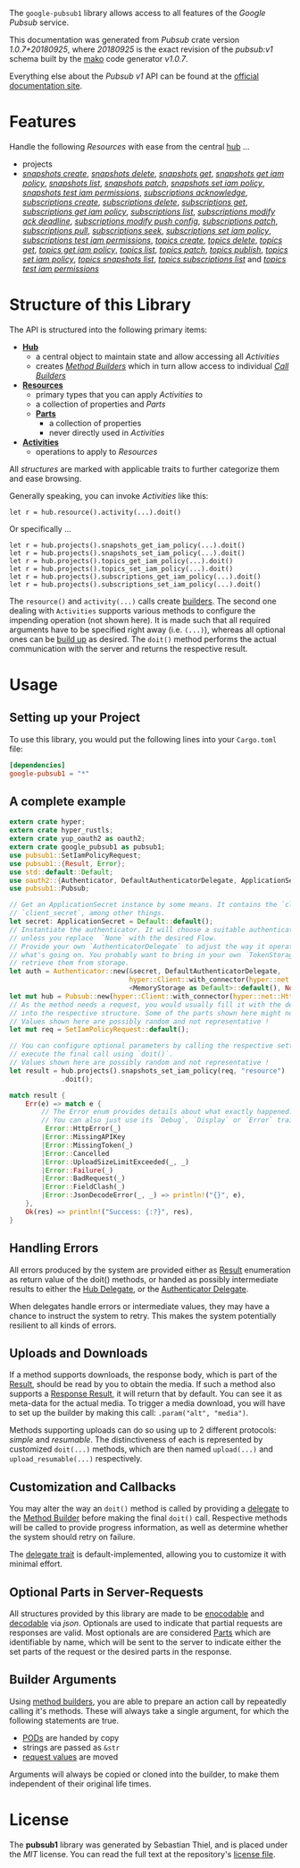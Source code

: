 <!---
DO NOT EDIT !
This file was generated automatically from 'src/mako/api/README.md.mako'
DO NOT EDIT !
-->
The `google-pubsub1` library allows access to all features of the *Google Pubsub* service.

This documentation was generated from *Pubsub* crate version *1.0.7+20180925*, where *20180925* is the exact revision of the *pubsub:v1* schema built by the [mako](http://www.makotemplates.org/) code generator *v1.0.7*.

Everything else about the *Pubsub* *v1* API can be found at the
[official documentation site](https://cloud.google.com/pubsub/docs).
# Features

Handle the following *Resources* with ease from the central [hub](https://docs.rs/google-pubsub1/1.0.7+20180925/google_pubsub1/struct.Pubsub.html) ... 

* projects
 * [*snapshots create*](https://docs.rs/google-pubsub1/1.0.7+20180925/google_pubsub1/struct.ProjectSnapshotCreateCall.html), [*snapshots delete*](https://docs.rs/google-pubsub1/1.0.7+20180925/google_pubsub1/struct.ProjectSnapshotDeleteCall.html), [*snapshots get*](https://docs.rs/google-pubsub1/1.0.7+20180925/google_pubsub1/struct.ProjectSnapshotGetCall.html), [*snapshots get iam policy*](https://docs.rs/google-pubsub1/1.0.7+20180925/google_pubsub1/struct.ProjectSnapshotGetIamPolicyCall.html), [*snapshots list*](https://docs.rs/google-pubsub1/1.0.7+20180925/google_pubsub1/struct.ProjectSnapshotListCall.html), [*snapshots patch*](https://docs.rs/google-pubsub1/1.0.7+20180925/google_pubsub1/struct.ProjectSnapshotPatchCall.html), [*snapshots set iam policy*](https://docs.rs/google-pubsub1/1.0.7+20180925/google_pubsub1/struct.ProjectSnapshotSetIamPolicyCall.html), [*snapshots test iam permissions*](https://docs.rs/google-pubsub1/1.0.7+20180925/google_pubsub1/struct.ProjectSnapshotTestIamPermissionCall.html), [*subscriptions acknowledge*](https://docs.rs/google-pubsub1/1.0.7+20180925/google_pubsub1/struct.ProjectSubscriptionAcknowledgeCall.html), [*subscriptions create*](https://docs.rs/google-pubsub1/1.0.7+20180925/google_pubsub1/struct.ProjectSubscriptionCreateCall.html), [*subscriptions delete*](https://docs.rs/google-pubsub1/1.0.7+20180925/google_pubsub1/struct.ProjectSubscriptionDeleteCall.html), [*subscriptions get*](https://docs.rs/google-pubsub1/1.0.7+20180925/google_pubsub1/struct.ProjectSubscriptionGetCall.html), [*subscriptions get iam policy*](https://docs.rs/google-pubsub1/1.0.7+20180925/google_pubsub1/struct.ProjectSubscriptionGetIamPolicyCall.html), [*subscriptions list*](https://docs.rs/google-pubsub1/1.0.7+20180925/google_pubsub1/struct.ProjectSubscriptionListCall.html), [*subscriptions modify ack deadline*](https://docs.rs/google-pubsub1/1.0.7+20180925/google_pubsub1/struct.ProjectSubscriptionModifyAckDeadlineCall.html), [*subscriptions modify push config*](https://docs.rs/google-pubsub1/1.0.7+20180925/google_pubsub1/struct.ProjectSubscriptionModifyPushConfigCall.html), [*subscriptions patch*](https://docs.rs/google-pubsub1/1.0.7+20180925/google_pubsub1/struct.ProjectSubscriptionPatchCall.html), [*subscriptions pull*](https://docs.rs/google-pubsub1/1.0.7+20180925/google_pubsub1/struct.ProjectSubscriptionPullCall.html), [*subscriptions seek*](https://docs.rs/google-pubsub1/1.0.7+20180925/google_pubsub1/struct.ProjectSubscriptionSeekCall.html), [*subscriptions set iam policy*](https://docs.rs/google-pubsub1/1.0.7+20180925/google_pubsub1/struct.ProjectSubscriptionSetIamPolicyCall.html), [*subscriptions test iam permissions*](https://docs.rs/google-pubsub1/1.0.7+20180925/google_pubsub1/struct.ProjectSubscriptionTestIamPermissionCall.html), [*topics create*](https://docs.rs/google-pubsub1/1.0.7+20180925/google_pubsub1/struct.ProjectTopicCreateCall.html), [*topics delete*](https://docs.rs/google-pubsub1/1.0.7+20180925/google_pubsub1/struct.ProjectTopicDeleteCall.html), [*topics get*](https://docs.rs/google-pubsub1/1.0.7+20180925/google_pubsub1/struct.ProjectTopicGetCall.html), [*topics get iam policy*](https://docs.rs/google-pubsub1/1.0.7+20180925/google_pubsub1/struct.ProjectTopicGetIamPolicyCall.html), [*topics list*](https://docs.rs/google-pubsub1/1.0.7+20180925/google_pubsub1/struct.ProjectTopicListCall.html), [*topics patch*](https://docs.rs/google-pubsub1/1.0.7+20180925/google_pubsub1/struct.ProjectTopicPatchCall.html), [*topics publish*](https://docs.rs/google-pubsub1/1.0.7+20180925/google_pubsub1/struct.ProjectTopicPublishCall.html), [*topics set iam policy*](https://docs.rs/google-pubsub1/1.0.7+20180925/google_pubsub1/struct.ProjectTopicSetIamPolicyCall.html), [*topics snapshots list*](https://docs.rs/google-pubsub1/1.0.7+20180925/google_pubsub1/struct.ProjectTopicSnapshotListCall.html), [*topics subscriptions list*](https://docs.rs/google-pubsub1/1.0.7+20180925/google_pubsub1/struct.ProjectTopicSubscriptionListCall.html) and [*topics test iam permissions*](https://docs.rs/google-pubsub1/1.0.7+20180925/google_pubsub1/struct.ProjectTopicTestIamPermissionCall.html)




# Structure of this Library

The API is structured into the following primary items:

* **[Hub](https://docs.rs/google-pubsub1/1.0.7+20180925/google_pubsub1/struct.Pubsub.html)**
    * a central object to maintain state and allow accessing all *Activities*
    * creates [*Method Builders*](https://docs.rs/google-pubsub1/1.0.7+20180925/google_pubsub1/trait.MethodsBuilder.html) which in turn
      allow access to individual [*Call Builders*](https://docs.rs/google-pubsub1/1.0.7+20180925/google_pubsub1/trait.CallBuilder.html)
* **[Resources](https://docs.rs/google-pubsub1/1.0.7+20180925/google_pubsub1/trait.Resource.html)**
    * primary types that you can apply *Activities* to
    * a collection of properties and *Parts*
    * **[Parts](https://docs.rs/google-pubsub1/1.0.7+20180925/google_pubsub1/trait.Part.html)**
        * a collection of properties
        * never directly used in *Activities*
* **[Activities](https://docs.rs/google-pubsub1/1.0.7+20180925/google_pubsub1/trait.CallBuilder.html)**
    * operations to apply to *Resources*

All *structures* are marked with applicable traits to further categorize them and ease browsing.

Generally speaking, you can invoke *Activities* like this:

```Rust,ignore
let r = hub.resource().activity(...).doit()
```

Or specifically ...

```ignore
let r = hub.projects().snapshots_get_iam_policy(...).doit()
let r = hub.projects().snapshots_set_iam_policy(...).doit()
let r = hub.projects().topics_get_iam_policy(...).doit()
let r = hub.projects().topics_set_iam_policy(...).doit()
let r = hub.projects().subscriptions_get_iam_policy(...).doit()
let r = hub.projects().subscriptions_set_iam_policy(...).doit()
```

The `resource()` and `activity(...)` calls create [builders][builder-pattern]. The second one dealing with `Activities` 
supports various methods to configure the impending operation (not shown here). It is made such that all required arguments have to be 
specified right away (i.e. `(...)`), whereas all optional ones can be [build up][builder-pattern] as desired.
The `doit()` method performs the actual communication with the server and returns the respective result.

# Usage

## Setting up your Project

To use this library, you would put the following lines into your `Cargo.toml` file:

```toml
[dependencies]
google-pubsub1 = "*"
```

## A complete example

```Rust
extern crate hyper;
extern crate hyper_rustls;
extern crate yup_oauth2 as oauth2;
extern crate google_pubsub1 as pubsub1;
use pubsub1::SetIamPolicyRequest;
use pubsub1::{Result, Error};
use std::default::Default;
use oauth2::{Authenticator, DefaultAuthenticatorDelegate, ApplicationSecret, MemoryStorage};
use pubsub1::Pubsub;

// Get an ApplicationSecret instance by some means. It contains the `client_id` and 
// `client_secret`, among other things.
let secret: ApplicationSecret = Default::default();
// Instantiate the authenticator. It will choose a suitable authentication flow for you, 
// unless you replace  `None` with the desired Flow.
// Provide your own `AuthenticatorDelegate` to adjust the way it operates and get feedback about 
// what's going on. You probably want to bring in your own `TokenStorage` to persist tokens and
// retrieve them from storage.
let auth = Authenticator::new(&secret, DefaultAuthenticatorDelegate,
                              hyper::Client::with_connector(hyper::net::HttpsConnector::new(hyper_rustls::TlsClient::new())),
                              <MemoryStorage as Default>::default(), None);
let mut hub = Pubsub::new(hyper::Client::with_connector(hyper::net::HttpsConnector::new(hyper_rustls::TlsClient::new())), auth);
// As the method needs a request, you would usually fill it with the desired information
// into the respective structure. Some of the parts shown here might not be applicable !
// Values shown here are possibly random and not representative !
let mut req = SetIamPolicyRequest::default();

// You can configure optional parameters by calling the respective setters at will, and
// execute the final call using `doit()`.
// Values shown here are possibly random and not representative !
let result = hub.projects().snapshots_set_iam_policy(req, "resource")
             .doit();

match result {
    Err(e) => match e {
        // The Error enum provides details about what exactly happened.
        // You can also just use its `Debug`, `Display` or `Error` traits
         Error::HttpError(_)
        |Error::MissingAPIKey
        |Error::MissingToken(_)
        |Error::Cancelled
        |Error::UploadSizeLimitExceeded(_, _)
        |Error::Failure(_)
        |Error::BadRequest(_)
        |Error::FieldClash(_)
        |Error::JsonDecodeError(_, _) => println!("{}", e),
    },
    Ok(res) => println!("Success: {:?}", res),
}

```
## Handling Errors

All errors produced by the system are provided either as [Result](https://docs.rs/google-pubsub1/1.0.7+20180925/google_pubsub1/enum.Result.html) enumeration as return value of 
the doit() methods, or handed as possibly intermediate results to either the 
[Hub Delegate](https://docs.rs/google-pubsub1/1.0.7+20180925/google_pubsub1/trait.Delegate.html), or the [Authenticator Delegate](https://docs.rs/yup-oauth2/*/yup_oauth2/trait.AuthenticatorDelegate.html).

When delegates handle errors or intermediate values, they may have a chance to instruct the system to retry. This 
makes the system potentially resilient to all kinds of errors.

## Uploads and Downloads
If a method supports downloads, the response body, which is part of the [Result](https://docs.rs/google-pubsub1/1.0.7+20180925/google_pubsub1/enum.Result.html), should be
read by you to obtain the media.
If such a method also supports a [Response Result](https://docs.rs/google-pubsub1/1.0.7+20180925/google_pubsub1/trait.ResponseResult.html), it will return that by default.
You can see it as meta-data for the actual media. To trigger a media download, you will have to set up the builder by making
this call: `.param("alt", "media")`.

Methods supporting uploads can do so using up to 2 different protocols: 
*simple* and *resumable*. The distinctiveness of each is represented by customized 
`doit(...)` methods, which are then named `upload(...)` and `upload_resumable(...)` respectively.

## Customization and Callbacks

You may alter the way an `doit()` method is called by providing a [delegate](https://docs.rs/google-pubsub1/1.0.7+20180925/google_pubsub1/trait.Delegate.html) to the 
[Method Builder](https://docs.rs/google-pubsub1/1.0.7+20180925/google_pubsub1/trait.CallBuilder.html) before making the final `doit()` call. 
Respective methods will be called to provide progress information, as well as determine whether the system should 
retry on failure.

The [delegate trait](https://docs.rs/google-pubsub1/1.0.7+20180925/google_pubsub1/trait.Delegate.html) is default-implemented, allowing you to customize it with minimal effort.

## Optional Parts in Server-Requests

All structures provided by this library are made to be [enocodable](https://docs.rs/google-pubsub1/1.0.7+20180925/google_pubsub1/trait.RequestValue.html) and 
[decodable](https://docs.rs/google-pubsub1/1.0.7+20180925/google_pubsub1/trait.ResponseResult.html) via *json*. Optionals are used to indicate that partial requests are responses 
are valid.
Most optionals are are considered [Parts](https://docs.rs/google-pubsub1/1.0.7+20180925/google_pubsub1/trait.Part.html) which are identifiable by name, which will be sent to 
the server to indicate either the set parts of the request or the desired parts in the response.

## Builder Arguments

Using [method builders](https://docs.rs/google-pubsub1/1.0.7+20180925/google_pubsub1/trait.CallBuilder.html), you are able to prepare an action call by repeatedly calling it's methods.
These will always take a single argument, for which the following statements are true.

* [PODs][wiki-pod] are handed by copy
* strings are passed as `&str`
* [request values](https://docs.rs/google-pubsub1/1.0.7+20180925/google_pubsub1/trait.RequestValue.html) are moved

Arguments will always be copied or cloned into the builder, to make them independent of their original life times.

[wiki-pod]: http://en.wikipedia.org/wiki/Plain_old_data_structure
[builder-pattern]: http://en.wikipedia.org/wiki/Builder_pattern
[google-go-api]: https://github.com/google/google-api-go-client

# License
The **pubsub1** library was generated by Sebastian Thiel, and is placed 
under the *MIT* license.
You can read the full text at the repository's [license file][repo-license].

[repo-license]: https://github.com/Byron/google-apis-rsblob/master/LICENSE.md
